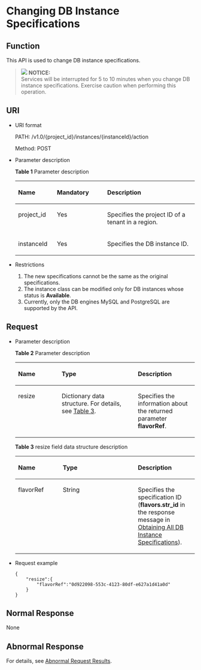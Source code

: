 # Changing DB Instance Specifications<a name="en-us_topic_0056890050"></a>

## Function<a name="section31046129101956"></a>

This API is used to change DB instance specifications.

>![](/images/icon-notice.gif) **NOTICE:**   
>Services will be interrupted for 5 to 10 minutes when you change DB instance specifications. Exercise caution when performing this operation.  

## URI<a name="section16941204101956"></a>

-   URI format

    PATH: /v1.0/\{project\_id\}/instances/\{instanceId\}/action

    Method: POST

-   Parameter description

    **Table  1**  Parameter description

    <a name="table1491724101956"></a>
    <table><thead align="left"><tr id="row58880760101956"><th class="cellrowborder" valign="top" width="21.61%" id="mcps1.2.4.1.1"><p id="p4612244101956"><a name="p4612244101956"></a><a name="p4612244101956"></a><strong id="b84235270691445_1"><a name="b84235270691445_1"></a><a name="b84235270691445_1"></a>Name</strong></p>
    </th>
    <th class="cellrowborder" valign="top" width="28.01%" id="mcps1.2.4.1.2"><p id="p38047444101956"><a name="p38047444101956"></a><a name="p38047444101956"></a><strong id="b842352706102346_1"><a name="b842352706102346_1"></a><a name="b842352706102346_1"></a>Mandatory</strong></p>
    </th>
    <th class="cellrowborder" valign="top" width="50.38%" id="mcps1.2.4.1.3"><p id="p61944096101956"><a name="p61944096101956"></a><a name="p61944096101956"></a><strong id="b842352706163417_1"><a name="b842352706163417_1"></a><a name="b842352706163417_1"></a>Description</strong></p>
    </th>
    </tr>
    </thead>
    <tbody><tr id="row51415905101956"><td class="cellrowborder" valign="top" width="21.61%" headers="mcps1.2.4.1.1 "><p id="p3938815101956"><a name="p3938815101956"></a><a name="p3938815101956"></a>project_id</p>
    </td>
    <td class="cellrowborder" valign="top" width="28.01%" headers="mcps1.2.4.1.2 "><p id="p50608609101956"><a name="p50608609101956"></a><a name="p50608609101956"></a>Yes</p>
    </td>
    <td class="cellrowborder" valign="top" width="50.38%" headers="mcps1.2.4.1.3 "><p id="p5656688101956"><a name="p5656688101956"></a><a name="p5656688101956"></a>Specifies the project ID of a tenant in a region.</p>
    </td>
    </tr>
    <tr id="row50910195101956"><td class="cellrowborder" valign="top" width="21.61%" headers="mcps1.2.4.1.1 "><p id="p30085168101956"><a name="p30085168101956"></a><a name="p30085168101956"></a>instanceId</p>
    </td>
    <td class="cellrowborder" valign="top" width="28.01%" headers="mcps1.2.4.1.2 "><p id="p20979533101956"><a name="p20979533101956"></a><a name="p20979533101956"></a>Yes</p>
    </td>
    <td class="cellrowborder" valign="top" width="50.38%" headers="mcps1.2.4.1.3 "><p id="p21620594101956"><a name="p21620594101956"></a><a name="p21620594101956"></a>Specifies the DB instance ID.</p>
    </td>
    </tr>
    </tbody>
    </table>


-   Restrictions
    1.  The new specifications cannot be the same as the original specifications.
    2.  The instance class can be modified only for DB instances whose status is  **Available**.
    3.  Currently, only the DB engines MySQL and PostgreSQL are supported by the API.


## Request<a name="section19724157101956"></a>

-   Parameter description

    **Table  2**  Parameter description

    <a name="table24309628101956"></a>
    <table><thead align="left"><tr id="row53446469101956"><th class="cellrowborder" valign="top" width="24.242424242424242%" id="mcps1.2.4.1.1"><p id="p34196722101956"><a name="p34196722101956"></a><a name="p34196722101956"></a><strong id="b84235270691445_5"><a name="b84235270691445_5"></a><a name="b84235270691445_5"></a>Name</strong></p>
    </th>
    <th class="cellrowborder" valign="top" width="42.42424242424242%" id="mcps1.2.4.1.2"><p id="p18471079101956"><a name="p18471079101956"></a><a name="p18471079101956"></a><strong id="b842352706164541_1"><a name="b842352706164541_1"></a><a name="b842352706164541_1"></a>Type</strong></p>
    </th>
    <th class="cellrowborder" valign="top" width="33.33333333333333%" id="mcps1.2.4.1.3"><p id="p19762445101956"><a name="p19762445101956"></a><a name="p19762445101956"></a><strong id="b842352706163417_5"><a name="b842352706163417_5"></a><a name="b842352706163417_5"></a>Description</strong></p>
    </th>
    </tr>
    </thead>
    <tbody><tr id="row57254219101956"><td class="cellrowborder" valign="top" width="24.242424242424242%" headers="mcps1.2.4.1.1 "><p id="p7080202101956"><a name="p7080202101956"></a><a name="p7080202101956"></a>resize</p>
    </td>
    <td class="cellrowborder" valign="top" width="42.42424242424242%" headers="mcps1.2.4.1.2 "><p id="p36625522101956"><a name="p36625522101956"></a><a name="p36625522101956"></a>Dictionary data structure. For details, see <a href="#table50214959101956">Table 3</a>.</p>
    </td>
    <td class="cellrowborder" valign="top" width="33.33333333333333%" headers="mcps1.2.4.1.3 "><p id="p57786747101956"><a name="p57786747101956"></a><a name="p57786747101956"></a>Specifies the information about the returned parameter <strong id="b842352706113940"><a name="b842352706113940"></a><a name="b842352706113940"></a>flavorRef</strong>.</p>
    </td>
    </tr>
    </tbody>
    </table>

    **Table  3**  resize field data structure description

    <a name="table50214959101956"></a>
    <table><thead align="left"><tr id="row10175857101956"><th class="cellrowborder" valign="top" width="24.872487248724873%" id="mcps1.2.4.1.1"><p id="p18938068101956"><a name="p18938068101956"></a><a name="p18938068101956"></a><strong id="b84235270691445_7"><a name="b84235270691445_7"></a><a name="b84235270691445_7"></a>Name</strong></p>
    </th>
    <th class="cellrowborder" valign="top" width="41.7941794179418%" id="mcps1.2.4.1.2"><p id="p57588511101956"><a name="p57588511101956"></a><a name="p57588511101956"></a><strong id="b842352706164541_3"><a name="b842352706164541_3"></a><a name="b842352706164541_3"></a>Type</strong></p>
    </th>
    <th class="cellrowborder" valign="top" width="33.33333333333333%" id="mcps1.2.4.1.3"><p id="p34157819101956"><a name="p34157819101956"></a><a name="p34157819101956"></a><strong id="b842352706163417_7"><a name="b842352706163417_7"></a><a name="b842352706163417_7"></a>Description</strong></p>
    </th>
    </tr>
    </thead>
    <tbody><tr id="row15319951101956"><td class="cellrowborder" valign="top" width="24.872487248724873%" headers="mcps1.2.4.1.1 "><p id="p32956548101956"><a name="p32956548101956"></a><a name="p32956548101956"></a>flavorRef</p>
    </td>
    <td class="cellrowborder" valign="top" width="41.7941794179418%" headers="mcps1.2.4.1.2 "><p id="p52234754101956"><a name="p52234754101956"></a><a name="p52234754101956"></a>String</p>
    </td>
    <td class="cellrowborder" valign="top" width="33.33333333333333%" headers="mcps1.2.4.1.3 "><p id="p3156656101956"><a name="p3156656101956"></a><a name="p3156656101956"></a>Specifies the specification ID (<strong id="b84235270617142"><a name="b84235270617142"></a><a name="b84235270617142"></a>flavors.str_id</strong> in the response message in <a href="obtaining-all-db-instance-specifications-18.md">Obtaining All DB Instance Specifications</a>).</p>
    </td>
    </tr>
    </tbody>
    </table>


-   Request example

    ```
    { 
        "resize":{ 
            "flavorRef":"0d922098-553c-4123-80df-e627a1d41a0d" 
        } 
    }
    ```


## Normal Response<a name="section36069544101956"></a>

None

## Abnormal Response<a name="section26427218101956"></a>

For details, see  [Abnormal Request Results](abnormal-request-results.md).

